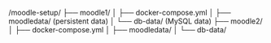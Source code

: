 /moodle-setup/
├── moodle1/
│   ├── docker-compose.yml
│   ├── moodledata/ (persistent data)
│   └── db-data/ (MySQL data)
├── moodle2/
│   ├── docker-compose.yml
│   ├── moodledata/
│   └── db-data/